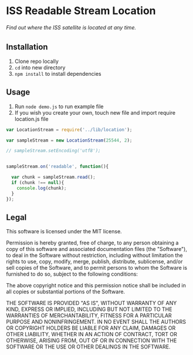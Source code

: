 # ISS Readable Stream Location
###### Find out where the ISS satellite is located at any time.

## Installation
1. Clone repo locally
2. `cd` into new directory
3. `npm install` to install dependencies

## Usage
1. Run `node demo.js` to run example file
2. If you wish you create your own, touch new file and import require location.js file
```javascript
var LocationStream = require('../lib/location');

var sampleStream = new LocationStream(25544, 2);

// sampleStream.setEncoding('utf8');


sampleStream.on('readable', function(){

  var chunk = sampleStream.read();
  if (chunk !== null){
    console.log(chunk);
  }
});
```

## Legal 

This software is licensed under the MIT license.

Permission is hereby granted, free of charge, to any person obtaining a copy of this software and associated documentation files (the "Software"), to deal in the Software without restriction, including without limitation the rights to use, copy, modify, merge, publish, distribute, sublicense, and/or sell copies of the Software, and to permit persons to whom the Software is furnished to do so, subject to the following conditions:

The above copyright notice and this permission notice shall be included in all copies or substantial portions of the Software.

THE SOFTWARE IS PROVIDED "AS IS", WITHOUT WARRANTY OF ANY KIND, EXPRESS OR IMPLIED, INCLUDING BUT NOT LIMITED TO THE WARRANTIES OF MERCHANTABILITY, FITNESS FOR A PARTICULAR PURPOSE AND NONINFRINGEMENT. IN NO EVENT SHALL THE AUTHORS OR COPYRIGHT HOLDERS BE LIABLE FOR ANY CLAIM, DAMAGES OR OTHER LIABILITY, WHETHER IN AN ACTION OF CONTRACT, TORT OR OTHERWISE, ARISING FROM, OUT OF OR IN CONNECTION WITH THE SOFTWARE OR THE USE OR OTHER DEALINGS IN THE SOFTWARE.
